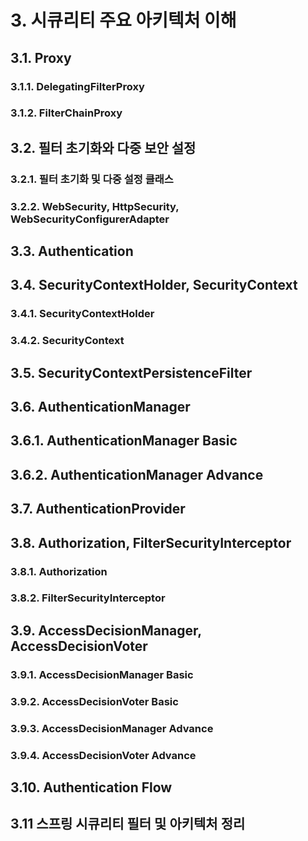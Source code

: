 # 3. 시큐리티 주요 아키텍처 이해 

## 3.1. Proxy

### 3.1.1. DelegatingFilterProxy

### 3.1.2. FilterChainProxy


## 3.2. 필터 초기화와 다중 보안 설정

### 3.2.1. 필터 초기화 및 다중 설정 클래스

### 3.2.2. WebSecurity, HttpSecurity, WebSecurityConfigurerAdapter


## 3.3. Authentication

## 3.4. SecurityContextHolder, SecurityContext

### 3.4.1. SecurityContextHolder

### 3.4.2. SecurityContext


## 3.5. SecurityContextPersistenceFilter

## 3.6. AuthenticationManager

## 3.6.1. AuthenticationManager Basic

## 3.6.2. AuthenticationManager Advance


## 3.7. AuthenticationProvider


## 3.8. Authorization, FilterSecurityInterceptor

### 3.8.1. Authorization

### 3.8.2. FilterSecurityInterceptor


## 3.9. AccessDecisionManager, AccessDecisionVoter

### 3.9.1. AccessDecisionManager Basic

### 3.9.2. AccessDecisionVoter Basic

### 3.9.3. AccessDecisionManager Advance

### 3.9.4. AccessDecisionVoter Advance


## 3.10. Authentication Flow


## 3.11 스프링 시큐리티 필터 및 아키텍처 정리